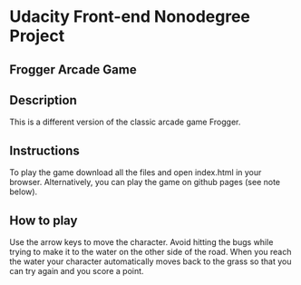 # Udacity Front-end Nonodegree Project 
## Frogger Arcade Game

## Description
This is a different version of the classic arcade game Frogger.

## Instructions
To play the game download all the files and open index.html in your browser.
Alternatively, you can play the game on github pages (see note below).

## How to play
Use the arrow keys to move the character.
Avoid hitting the bugs while trying to make it to the water on the other side of the road. When you reach the water your character automatically moves back to the grass so that you can try again and you score a point.

